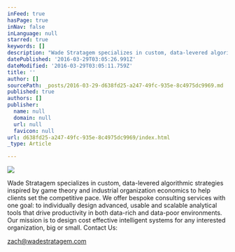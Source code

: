 ```yaml
---
inFeed: true
hasPage: true
inNav: false
inLanguage: null
starred: true
keywords: []
description: "Wade Stratagem specializes in custom, data-levered algorithmic strategies inspired by game theory and industrial organization economics to help clients set the competitive pace. We offer bespoke consulting services with one goal: to individually design advanced, usable and scalable analytical tools that drive productivity in both data-rich and data-poor environments. Our mission is to design cost effective intelligent systems for any interested organization, big or small. \_ \_ \_ \_ \_ \_ \_Contact Us:"
datePublished: '2016-03-29T03:05:26.991Z'
dateModified: '2016-03-29T03:05:11.759Z'
title: ''
author: []
sourcePath: _posts/2016-03-29-d638fd25-a247-49fc-935e-8c4975dc9969.md
published: true
authors: []
publisher:
  name: null
  domain: null
  url: null
  favicon: null
url: d638fd25-a247-49fc-935e-8c4975dc9969/index.html
_type: Article

---
```

![](https://the-grid-user-content.s3-us-west-2.amazonaws.com/bca16699-2556-4d2e-a753-6cd0e388d02d.png)

Wade Stratagem specializes in custom, data-levered algorithmic strategies inspired by game theory and industrial organization economics to help clients set the competitive pace. We offer bespoke consulting services with one goal: to individually design advanced, usable and scalable analytical tools that drive productivity in both data-rich and data-poor environments. Our mission is to design cost effective intelligent systems for any interested organization, big or small.              Contact Us:

[zach@wadestratagem.com][0]

[0]: https://app.thegrid.io/posts/65851918-9de8-40ad-9001-d2a2673a881b/zach@wadestratagem.com